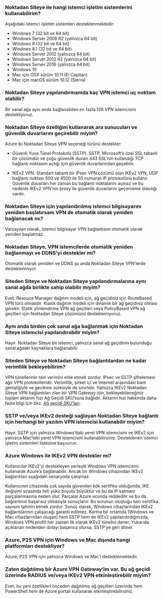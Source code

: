 ### <a name="supportedclientos"></a>Noktadan Siteye ile hangi istemci işletim sistemlerini kullanabilirim?

Aşağıdaki istemci işletim sistemleri desteklenmektedir:

* Windows 7 (32 bit ve 64 bit)
* Windows Server 2008 R2 (yalnızca 64 bit)
* Windows 8 (32 bit ve 64 bit)
* Windows 8.1 (32 bit ve 64 bit)
* Windows Server 2012 (yalnızca 64 bit)
* Windows Server 2012 R2 (yalnızca 64 bit)
* Windows Server 2016 (yalnızca 64 bit)
* Windows 10
* Mac için OSX sürüm 10.11 (El Capitan)
* Mac için macOS sürüm 10.12 (Sierra)

### <a name="how-many-vpn-client-endpoints-can-i-have-in-my-point-to-site-configuration"></a>Noktadan Siteye yapılandırmamda kaç VPN istemci uç noktam olabilir?

Bir sanal ağa aynı anda bağlanabilen en fazla 128 VPN istemcisini destekliyoruz.

### <a name="can-i-traverse-proxies-and-firewalls-using-point-to-site-capability"></a>Noktadan Siteye özelliğini kullanarak ara sunucuları ve güvenlik duvarlarını geçirebilir miyim?

Azure iki Noktadan Siteye VPN seçeneği türünü destekler:

* Güvenli Yuva Tünel Protokolü (SSTP). SSTP, Microsoft’a özel SSL tabanlı bir çözümdür ve çoğu güvenlik duvarı 443 SSL’nin kullandığı TCP bağlantı noktasını açtığı için güvenlik duvarlarından geçebilir.

* IKEv2 VPN. Standart tabanlı bir IPsec VPN çözümü olan IKEv2 VPN, UDP bağlantı noktası 500 ve 4500 ile 50 numaralı IP protokolünü kullanır. Güvenlik duvarları her zaman bu bağlantı noktalarını açmaz ve bu nedenle IKEv2 VPN’nin proxy ile güvenlik duvarlarını geçememe olasılığı vardır.

### <a name="if-i-restart-a-client-computer-configured-for-point-to-site-will-the-vpn-automatically-reconnect"></a>Noktadan Siteye için yapılandırılmış istemci bilgisayarını yeniden başlatırsam VPN de otomatik olarak yeniden bağlanacak mı?

Varsayılan olarak, istemci bilgisayar VPN bağlantısını otomatik olarak yeniden başlatmaz.

### <a name="does-point-to-site-support-auto-reconnect-and-ddns-on-the-vpn-clients"></a>Noktadan Siteye, VPN istemcilerde otomatik yeniden bağlanmayı ve DDNS’yi destekler mi?

Otomatik olarak yeniden ve DDNS şu anda Noktadan Siteye VPN'lerde desteklenmiyor.

### <a name="can-i-have-site-to-site-and-point-to-site-configurations-coexist-for-the-same-virtual-network"></a>Siteden Siteye ve Noktadan Siteye yapılandırmalarına aynı sanal ağda birlikte sahip olabilir miyim?

Evet. Resouce Manager dağıtım modeli için, ağ geçidiniz için RouteBased VPN türü olmalıdır. Klasik dağıtım modeli için dinamik bir ağ geçidiniz olması gerekir. Statik yönlendirme VPN ağ geçitleri veya PolicyBased VPN ağ geçitleri için Noktadan Siteye çözümünü desteklemiyoruz.

### <a name="can-i-configure-a-point-to-site-client-to-connect-to-multiple-virtual-networks-at-the-same-time"></a>Aynı anda birden çok sanal ağa bağlanmak için Noktadan Siteye istemcisi yapılandırabilir miyim?

Hayır. Noktadan Siteye bir istemci, yalnızca sanal ağ geçidinin bulunduğu sanal ağdaki kaynaklara bağlanabilir.

### <a name="how-much-throughput-can-i-expect-through-site-to-site-or-point-to-site-connections"></a>Siteden Siteye ve Noktadan Siteye bağlantılardan ne kadar verimlilik bekleyebilirim?

VPN tünellerinin tam verimini elde etmek zordur. IPsec ve SSTP şifrelemesi ağır VPN protokolleridir. Verimlilik, şirket içi ve İnternet arasındaki bant genişliğiyle ve gecikme süresiyle de sınırlıdır. Yalnızca IKEv2 Noktadan Siteye VPN bağlantıları olan bir VPN Gateway için, bekleyebileceğiniz toplam aktarım hızı Ağ Geçidi SKU’suna bağlıdır. Aktarım hızı hakkında daha fazla bilgi için bkz. [Ağ geçidi SKU’ları](../articles/vpn-gateway/vpn-gateway-about-vpngateways.md#gwsku).

### <a name="can-i-use-any-software-vpn-client-for-point-to-site-that-supports-sstp-andor-ikev2"></a>SSTP ve/veya IKEv2 desteği sağlayan Noktadan Siteye bağlantı için herhangi bir yazılım VPN istemcisi kullanabilir miyim?

Hayır. SSTP için yalnızca Windows’daki yerel VPN istemcisini ve IKEv2 için yalnızca Mac’teki yerel VPN istemcisini kullanabilirsiniz. Desteklenen istemci işletim sistemleri listesine başvurun.

### <a name="does-azure-support-ikev2-vpn-with-windows"></a>Azure Windows ile IKEv2 VPN destekler mi?

Kullanıcılar IKEv2’yi destekleyen yerleşik Windows VPN istemcisini kullanarak Azure’a bağlanabilir. Ancak bir Windows cihazından IKEv2 bağlantıları aşağıdaki senaryoda çalışmaz:

  Kullanıcının cihazında çok sayıda güvenilen kök sertifika olduğunda, IKE değişimi sırasında ileti yükü boyutu büyüktür ve bu da IP katmanı parçalanmasına neden olur. Parçalar Azure ucunda reddedilir ve bu da bağlantının başarısız olmasıyla sonuçlanır. Bu sorunun oluştuğu tam sertifika sayısını tahmin etmek zordur. Sonuç olarak, Windows cihazlarından IKEv2 bağlantılarının çalışacağı garanti edilmez. Karma bir ortamda (Windows ve Mac cihazlarından oluşan) hem SSTP hem de IKEv2 yapılandırdığınızda, Windows VPN profili her zaman ilk olarak IKEv2 tünelini dener. Yukarıda açıklanan nedenden dolayı başarısız olursa, SSTP’ye geri döner.

### <a name="other-than-windows-and-mac-which-other-platforms-does-azure-support-for-p2s-vpn"></a>Azure, P2S VPN için Windows ve Mac dışında hangi platformları destekliyor?

Azure, P2S VPN için yalnızca Windows ve Mac’i desteklemektedir.

### <a name="i-already-have-an-azure-vpn-gateway-deployed-can-i-enabled-radius-andor-ikev2-vpn-on-it"></a>Zaten dağıtılmış bir Azure VPN Gateway’im var. Bu ağ geçidi üzerinde RADIUS ve/veya IKEv2 VPN etkinleştirebilir miyim?

Evet, bu yeni özellikleri önceden dağıtılmış ağ geçitleri üzerinde hem PowerShell hem de Azure portalı kullanarak etkinleştirebilirsiniz.
